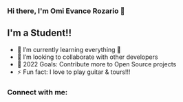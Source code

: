 ### Hi there, I'm Omi Evance Rozario 👋 

## I'm a Student!!

- 🌱 I’m currently learning everything 🤣
- 👯 I’m looking to collaborate with other developers
- 🥅 2022 Goals: Contribute more to Open Source projects
- ⚡ Fun fact: I love to play guitar & tours!!!

### Connect with me:



<br />



[instagram]: https://www.instagram.com/theironmaan/
[linkedin]: https://www.linkedin.com/in/omi-evance-rozario-461202175/

